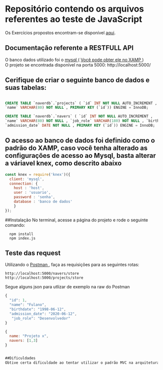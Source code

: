 # Repositório contendo os arquivos referentes ao teste de JavaScript

Os Exercícios propostos encontram-se disponível <a href="https://codesandbox.io/s/teste-estagio-template-forked-venll">aqui</a>.

## Documentação referente a RESTFULL API

O banco dados utilizado foi o <a href="https://www.mysql.com" > mysql </a> ( <a href=""> Você pode obter ele no XAMP </a>)
<br>
O projeto se encontrada disponível na porta 5000: http://localhost:5000/
## Cerifique de criar o seguinte banco de dados e suas tabelas: 

```sql

CREATE TABLE `naverdb`.`projects` ( `id` INT NOT NULL AUTO_INCREMENT ,
`name` VARCHAR(80) NOT NULL , PRIMARY KEY (`id`)) ENGINE = InnoDB;

CREATE TABLE `naverdb`.`navers` ( `id` INT NOT NULL AUTO_INCREMENT , 
`name` VARCHAR(80) NOT NULL , `job_role` VARCHAR(180) NOT NULL , `birthdate` DATE NOT NULL , 
`admission_date` DATE NOT NULL , PRIMARY KEY (`id`)) ENGINE = InnoDB;

```
## O acesso ao banco de dados foi definido como o padrão do XAMP, caso você tenha alterado as configurações de acesso ao Mysql, basta alterar a váriavel knex, como descrito abaixo 

```javascript
const knex = require('knex')({
  client: 'mysql',
  connection: {
    host : 'host',
    user : 'usuario',
    password : 'senha',
    database : 'banco de dados'
    }
});

```

##Instalação 
No terminal, acesse a página do projeto e rode o seguinte comando:
```node
  npm install
  npm index.js
```
## Teste das request
Utilizando o <a href="https://www.postman.com/">Postman </a>, faça as requisições para as seguintes rotas:

```
http://localhost:5000/navers/store
http://localhost:5000/projects/store
```

Segue alguns json para utlizar de exemplo na raw do Postman

```javascript
{
  "id": 1, 
  "name": "Fulano", 
  "birthdate": "1998-06-12", 
  "admission_date": "2020-06-12",
   "job_role": "Desenvolvedor"
}

{
  name: "Projeto x",
  navers: [1,3]
}


##Dificuldades
Obtive certa dificuldade ao tentar utilizar o padrão MVC na arquitetura, tentei achar exemplos na documentação, porém não conseguir implementar como gostaria. 
